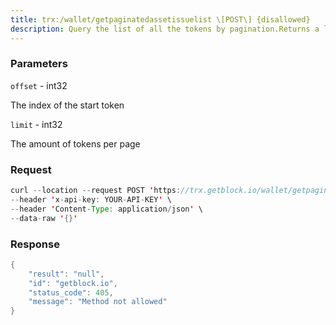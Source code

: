 ```yaml
---
title: trx:/wallet/getpaginatedassetissuelist \[POST\] {disallowed}
description: Query the list of all the tokens by pagination.Returns a list of Tokensthat succeed the Token located at offset.
---
```


### Parameters


`offset` - int32

The index of the start token

`limit` - int32

The amount of tokens per page

### Request

``` java
curl --location --request POST 'https://trx.getblock.io/wallet/getpaginatedassetissuelist' \
--header 'x-api-key: YOUR-API-KEY' \
--header 'Content-Type: application/json' \
--data-raw '{}'
```

###  Response

``` java
{
    "result": "null",
    "id": "getblock.io",
    "status_code": 405,
    "message": "Method not allowed"
}
```

